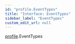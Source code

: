 ```yaml
---
id: "profile.EventTypes"
title: "Interface: EventTypes"
sidebar_label: "EventTypes"
custom_edit_url: null
---
```


[profile](../namespaces/profile.md).EventTypes
